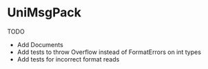 # UniMsgPack


TODO
- Add Documents
- Add tests to throw Overflow instead of FormatErrors on int types
- Add tests for incorrect format reads
